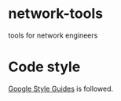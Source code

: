 # network-tools
tools for network engineers


# Code style
[Google Style Guides](https://google.github.io/styleguide/) is followed.
